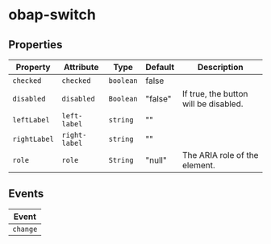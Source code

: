 # obap-switch

## Properties

| Property     | Attribute     | Type      | Default | Description                           |
|--------------|---------------|-----------|---------|---------------------------------------|
| `checked`    | `checked`     | `boolean` | false   |                                       |
| `disabled`   | `disabled`    | `Boolean` | "false" | If true, the button will be disabled. |
| `leftLabel`  | `left-label`  | `string`  | ""      |                                       |
| `rightLabel` | `right-label` | `string`  | ""      |                                       |
| `role`       | `role`        | `String`  | "null"  | The ARIA role of the element.         |

## Events

| Event    |
|----------|
| `change` |

